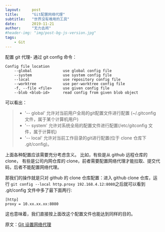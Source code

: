 ```yaml
---
layout:     post
title:      "Git配置网络代理"
subtitle:   "世界没有难用的工具"
date:       2019-11-21
author:     "无力去闹"
#header-img: "img/post-bg-js-version.jpg"
tags:
    - Git
---
```

配置 git 代理- 通过 git config 命令：
```
Config file location
    --global              use global config file
    --system              use system config file
    --local               use repository config file
    --worktree            use per-worktree config file
    -f, --file <file>     use given config file
    --blob <blob-id>      read config from given blob object
```
可以看出：
> - '-- global' 允许对当前用户全局的git配置文件进行配置 (~/.gitconfig 文件，属于某个计算机用户)
> - '-- system' 允许对系统全局的配置文件进行配置(/etc/gitconfig 文件，属于计算机) 
> - '-- local' 允许对当前工作目录的git进行配置(位于 clone 仓库下 .git/config)。

上面各种配置应该需要充分考虑含义。
比如，有些是从 github 远程仓库的 clone， 有些是公司内网仓库的 clone，前者需要配置网络代理才能拉取、提交代码，后者不能配置网络代理。

那我们的操作就是只对 github 的 clone 仓库配置：进入 github clone 仓库，运行 `git config --local http.proxy 192.168.4.12:8080`之后就可以看到 .git/config 文件中多了最下面两行:
```
[http]
proxy = 10.xx.xx.xx:8080
```
这也意味着，我们直接按上面改这个配置文件也能达到同样的目的。

原文：[Git 设置网络代理](https://blog.csdn.net/lizhihaoweiwei/article/details/76849755)
